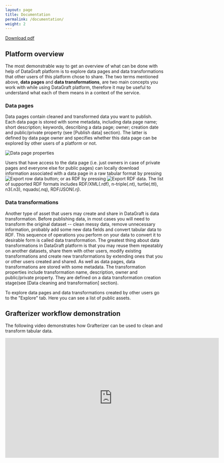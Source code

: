 ```yaml
---
layout: page
title: Documentation
permalink: /documentation/
weight: 2
---
```

[Download pdf](http://dapaas.github.io/images/documentation/DataGraft.pdf)


## Platform overview
The most demonstrable way to get an overview of what can be done with help of DataGraft platform is to explore data pages and data transformations that other users of this platform chose to share. The two terms mentioned above, **data pages** and **data transformations**, are two main concepts you work with while using DataGraft platform, therefore it may be useful to understand what each of them means in a context of the service. 

### Data pages
Data pages contain cleaned and transformed data you want to publish. Each data page is stored with some metadata, including data page name; short description; keywords, describing a data page; owner; creation date and public/private property (see [Publish data] section). The latter is defined by data page owner and specifies whether this data page can be explored by other users of a platform or not. 

![Data page properties](https://github.com/dapaas/dapaas.github.io/tree/master/images/documentation/datapagemeta.png)

Users that have access to the data page (i.e. just owners in case of private pages and everyone else for public pages) can locally download information associated with a data page in a raw tabular format by pressing ![Export row data](https://github.com/dapaas/dapaas.github.io/tree/master/images/documentation/exportrow.png) button; or as RDF by pressing ![Export RDF data](https://github.com/dapaas/dapaas.github.io/tree/master/images/documentation/exportpdf.png). The list of supported RDF formats includes RDF/XML(.rdf), n-triple(.nt), turtle(.ttl), n3(.n3), nquads(.nq), RDF/JSON(.rj).
  

### Data transformations
Another type of asset that users may create and share in DataGraft is data transformation. Before publishing data, in most cases you will need to transform the original dataset -- clean messy data, remove unnecessary information, probably add some new data fields and convert tabular data to RDF. This sequence of operations you perform on your data to convert it to desirable form is called data transformation. The greatest thing about data transformations in DataGraft platform is that you may reuse them repeatably on another datasets, share them with other users, modify existing transformations and create new transformations by extending ones that you or other users created and shared.
As well as data pages, data transformations are stored with some metadata. The transformation properties include transformation name, description, owner and public/private property. They are defined on a data transformation creation stage(see [Data cleaning and transformation] section).

To explore data pages and data transformations created by other users go to the "Explore" tab. Here you can see a list of public assets.

## Grafterizer workflow demonstration

The following video demonstrates how Grafterizer can be used to clean and transform tabular data.

<iframe width="680" height="382" src="https://www.youtube.com/embed/PMim5BNqUag" frameborder="0" allowfullscreen></iframe>
